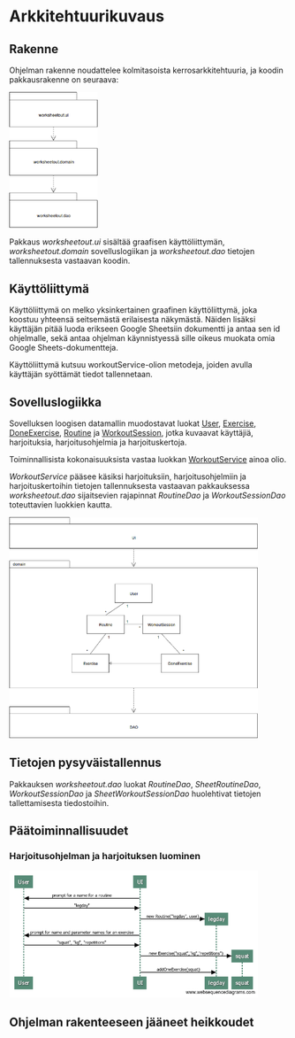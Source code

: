 # Arkkitehtuurikuvaus

## Rakenne
Ohjelman rakenne noudattelee kolmitasoista kerrosarkkitehtuuria, ja koodin pakkausrakenne on seuraava:

<img src="https://github.com/sainikumara/otm-harjoitustyo/blob/master/worksheetout/documentation/package-diagram.png" width="160">

Pakkaus _worksheetout.ui_ sisältää graafisen käyttöliittymän, _worksheetout.domain_ sovelluslogiikan ja _worksheetout.dao_ tietojen tallennuksesta vastaavan koodin.

## Käyttöliittymä
Käyttöliittymä on melko yksinkertainen graafinen käyttöliittymä, joka koostuu yhteensä seitsemästä erilaisesta näkymästä. Näiden lisäksi käyttäjän pitää luoda erikseen Google Sheetsiin dokumentti ja antaa sen id ohjelmalle, sekä antaa ohjelman käynnistyessä sille oikeus muokata omia Google Sheets-dokumentteja.

Käyttöliittymä kutsuu workoutService-olion metodeja, joiden avulla käyttäjän syöttämät tiedot tallennetaan.

## Sovelluslogiikka
Sovelluksen loogisen datamallin muodostavat luokat [User](https://github.com/sainikumara/otm-harjoitustyo/blob/master/worksheetout/src/main/java/worksheetout/domain/User.java), [Exercise](https://github.com/sainikumara/otm-harjoitustyo/blob/master/worksheetout/src/main/java/worksheetout/domain/Exercise.java), [DoneExercise](https://github.com/sainikumara/otm-harjoitustyo/blob/master/worksheetout/src/main/java/worksheetout/domain/DoneExercise.java), [Routine](https://github.com/sainikumara/otm-harjoitustyo/blob/master/worksheetout/src/main/java/worksheetout/domain/Routine.java) ja [WorkoutSession](https://github.com/sainikumara/otm-harjoitustyo/blob/master/worksheetout/src/main/java/worksheetout/domain/WorkoutSession.java), jotka kuvaavat käyttäjiä, harjoituksia, harjoitusohjelmia ja harjoituskertoja.

Toiminnallisista kokonaisuuksista vastaa luokkan [WorkoutService](https://github.com/sainikumara/otm-harjoitustyo/blob/master/worksheetout/src/main/java/worksheetout/domain/WorkoutService.java) ainoa olio.

_WorkoutService_ pääsee käsiksi harjoituksiin, harjoitusohjelmiin ja harjoituskertoihin tietojen tallennuksesta vastaavan pakkauksessa _worksheetout.dao_ sijaitsevien rajapinnat _RoutineDao_ ja _WorkoutSessionDao_ toteuttavien luokkien kautta.

<img src="https://github.com/sainikumara/otm-harjoitustyo/blob/master/worksheetout/documentation/otm-project-class-diagram.png" width="450">

## Tietojen pysyväistallennus
Pakkauksen _worksheetout.dao_ luokat _RoutineDao_, _SheetRoutineDao_, _WorkoutSessionDao_ ja _SheetWorkoutSessionDao_ huolehtivat tietojen tallettamisesta tiedostoihin.

## Päätoiminnallisuudet
### Harjoitusohjelman ja harjoituksen luominen
<img src="https://github.com/sainikumara/otm-harjoitustyo/blob/master/worksheetout/documentation/add_routine_add_exercise.png" width="450">

## Ohjelman rakenteeseen jääneet heikkoudet
